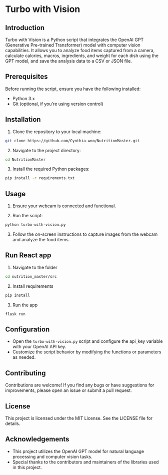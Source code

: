 # Turbo with Vision
## Introduction
Turbo with Vision is a Python script that integrates the OpenAI GPT (Generative Pre-trained Transformer) model with computer vision capabilities. It allows you to analyze food items captured from a camera, calculate calories, macros, ingredients, and weight for each dish using the GPT model, and save the analysis data to a CSV or JSON file.

## Prerequisites
Before running the script, ensure you have the following installed:

- Python 3.x
- Git (optional, if you're using version control)

## Installation
1. Clone the repository to your local machine:

```bash
git clone https://github.com/Cynthia-woo/NutritionMaster.git
```

2. Navigate to the project directory:
```bash
cd NutritionMaster
```
3. Install the required Python packages:

```bash
pip install -r requirements.txt
```

## Usage
1. Ensure your webcam is connected and functional.

2. Run the script:

```bash
python turbo-with-vision.py
```

3. Follow the on-screen instructions to capture images from the webcam and analyze the food items.

## Run React app
1. Navigate to the folder
```bash
cd nutrition_master/src
```

2. Install requirements
```bash
pip install
```

3. Run the app
```hash
flask run
```




## Configuration
- Open the `turbo-with-vision.py` script and configure the api_key variable with your OpenAI API key.
- Customize the script behavior by modifying the functions or parameters as needed.
  
## Contributing
Contributions are welcome! If you find any bugs or have suggestions for improvements, please open an issue or submit a pull request.

## License
This project is licensed under the MIT License. See the LICENSE file for details.

## Acknowledgements
- This project utilizes the OpenAI GPT model for natural language processing and computer vision tasks.
- Special thanks to the contributors and maintainers of the libraries used in this project.